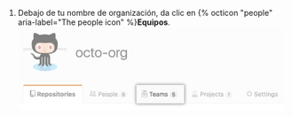 1. Debajo de tu nombre de organización, da clic en {% octicon "people" aria-label="The people icon" %}**Equipos**. ![Pestaña de equipos en la página de la organización](/assets/images/help/organizations/organization-teams-tab.png)
